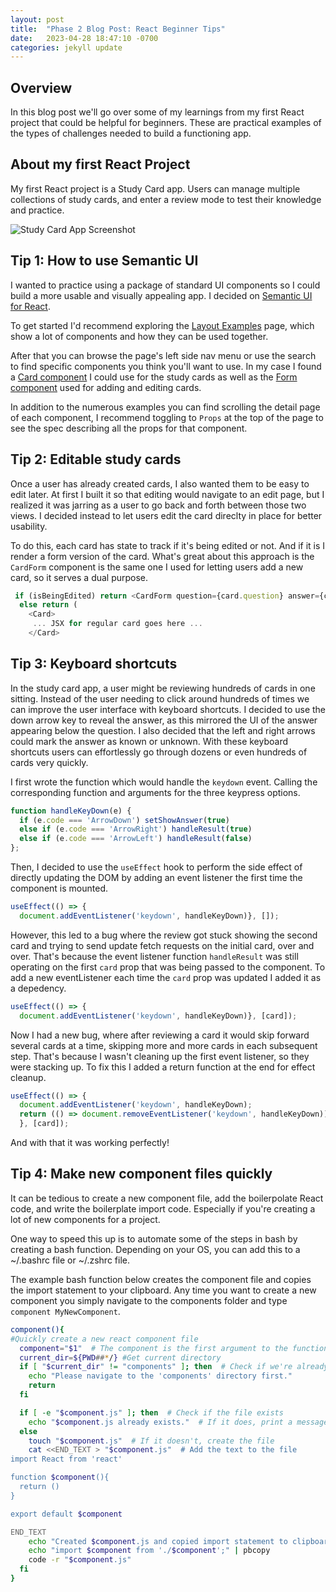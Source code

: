 ```yaml
---
layout: post
title:  "Phase 2 Blog Post: React Beginner Tips"
date:   2023-04-28 18:47:10 -0700
categories: jekyll update
---
```


## Overview

In this blog post we'll go over some of my learnings from my first React project that could be helpful for beginners. These are practical examples of the types of challenges needed to build a functioning app.

## About my first React Project

My first React project is a Study Card app. Users can manage multiple collections of study cards, and enter a review mode to test their knowledge and practice.

![Study Card App Screenshot](/assets/img/card_edit.png)

## Tip 1: How to use Semantic UI

I wanted to practice using a package of standard UI components so I could build a more usable and visually appealing app. I decided on [Semantic UI for React](https://react.semantic-ui.com/).

To get started I'd recommend exploring the [Layout Examples](https://react.semantic-ui.com/layouts) page, which show a lot of components and how they can be used together.

After that you can browse the page's left side nav menu or use the search to find specific components you think you'll want to use. In my case I found a [Card component](https://react.semantic-ui.com/views/card/) I could use for the study cards as well as the [Form component](https://react.semantic-ui.com/collections/form/) used for adding and editing cards.

In addition to the numerous examples you can find scrolling the detail page of each component, I recommend toggling to `Props` at the top of the page to see the spec describing all the props for that component.

## Tip 2: Editable study cards

Once a user has already created cards, I also wanted them to be easy to edit later. At first I built it so that editing would navigate to an edit page, but I realized it was jarring as a user to go back and forth between those two views. I decided instead to let users edit the card direclty in place for better usability.

To do this, each card has state to track if it's being edited or not. And if it is I render a form version of the card. What's great about this approach is the `CardForm` component is the same one I used for letting users add a new card, so it serves a dual purpose.

```javascript
 if (isBeingEdited) return <CardForm question={card.question} answer={card.answer} onSubmitCard={handleEdit}/>
  else return (
    <Card>
     ... JSX for regular card goes here ...
    </Card>
```

## Tip 3: Keyboard shortcuts

In the study card app, a user might be reviewing hundreds of cards in one sitting. Instead of the user needing to click around hundreds of times we can improve the user interface with keyboard shortcuts. I decided to use the down arrow key to reveal the answer, as this mirrored the UI of the answer appearing below the question. I also decided that the left and right arrows could mark the answer as known or unknown. With these keyboard shortcuts users can effortlessly go through dozens or even hundreds of cards very quickly.

I first wrote the function which would handle the `keydown` event. Calling the corresponding function and arguments for the three keypress options.

```javascript
function handleKeyDown(e) {
  if (e.code === 'ArrowDown') setShowAnswer(true)
  else if (e.code === 'ArrowRight') handleResult(true)
  else if (e.code === 'ArrowLeft') handleResult(false)
};
```  

Then, I decided to use the `useEffect` hook to perform the side effect of directly updating the DOM by adding an event listener the first time the component is mounted.

```javascript
useEffect(() => {
  document.addEventListener('keydown', handleKeyDown)}, []);
```

However, this led to a bug where the review got stuck showing the second card and trying to send update fetch requests on the initial card, over and over. That's because the event listener function `handleResult` was still operating on the first `card` prop that was being passed to the component. To add a new eventListener each time the `card` prop was updated I added it as a depedency.

```javascript
useEffect(() => {
  document.addEventListener('keydown', handleKeyDown)}, [card]);
```

Now I had a new bug, where after reviewing a card it would skip forward several cards at a time, skipping more and more cards in each subsequent step. That's because I wasn't cleaning up the first event listener, so they were stacking up. To fix this I added a return function at the end for effect cleanup.

```javascript
useEffect(() => {
  document.addEventListener('keydown', handleKeyDown);
  return (() => document.removeEventListener('keydown', handleKeyDown));
  }, [card]);
```

And with that it was working perfectly!

## Tip 4: Make new component files quickly

It can be tedious to create a new component file, add the boilerpolate React code, and write the boilerplate import code. Especially if you're creating a lot of new components for a project.

One way to speed this up is to automate some of the steps in bash by creating a bash function. Depending on your OS, you can add this to a ~/.bashrc file or ~/.zshrc file.

The example bash function below creates the component file and copies the import statement to your clipboard. Any time you want to create a new component you simply navigate to the components folder and type `component MyNewComponent`.

```bash
component(){
#Quickly create a new react component file
  component="$1"  # The component is the first argument to the function
  current_dir=${PWD##*/} #Get current directory
  if [ "$current_dir" != "components" ]; then  # Check if we're already in the components directory
    echo "Please navigate to the 'components' directory first."
    return
  fi

  if [ -e "$component.js" ]; then  # Check if the file exists
    echo "$component.js already exists."  # If it does, print a message saying so
  else
    touch "$component.js"  # If it doesn't, create the file
    cat <<END_TEXT > "$component.js"  # Add the text to the file
import React from 'react'

function $component(){
  return ()
}

export default $component

END_TEXT
    echo "Created $component.js and copied import statement to clipboard"
    echo "import $component from './$component';" | pbcopy
    code -r "$component.js"
  fi
}
```
